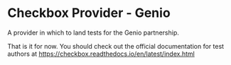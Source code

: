 Checkbox Provider - Genio
=========================

A provider in which to land tests for the Genio partnership.

That is it for now. You should check out the official documentation
for test authors at
https://checkbox.readthedocs.io/en/latest/index.html
